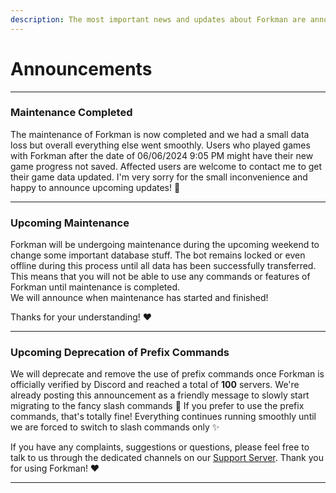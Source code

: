 ```yaml
---
description: The most important news and updates about Forkman are announced here.
---
```


# Announcements

---

### Maintenance Completed
The maintenance of Forkman is now completed and we had a small data loss but overall everything else went smoothly. Users who played games with Forkman after the date of 06/06/2024 9:05 PM might have their new game progress not saved. Affected users are welcome to contact me to get their game data updated. I'm very sorry for the small inconvenience and happy to announce upcoming updates! 👀

---

### Upcoming Maintenance
Forkman will be undergoing maintenance during the upcoming weekend to change some important database stuff. The bot remains locked or even offline during this process until all data has been successfully transferred. This means that you will not be able to use any commands or features of Forkman until maintenance is completed.\
We will announce when maintenance has started and finished!

Thanks for your understanding! ❤️

---

### Upcoming Deprecation of Prefix Commands

We will deprecate and remove the use of prefix commands once Forkman is officially verified by Discord and reached a total of **100** servers. We're already posting this announcement as a friendly message to slowly start migrating to the fancy slash commands 🤙 If you prefer to use the prefix commands, that's totally fine! Everything continues running smoothly until we are forced to switch to slash commands only ✨

If you have any complaints, suggestions or questions, please feel free to talk to us through the dedicated channels on our [Support Server](https://discord.gg/DEEZY5cwpy). Thank you for using Forkman! ❤️

---
